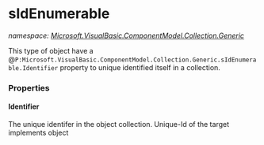 ﻿# sIdEnumerable
_namespace: [Microsoft.VisualBasic.ComponentModel.Collection.Generic](./index.md)_

This type of object have a @``P:Microsoft.VisualBasic.ComponentModel.Collection.Generic.sIdEnumerable.Identifier`` property to unique identified itself in a collection.




### Properties

#### Identifier
The unique identifer in the object collection. Unique-Id of the target implements object
